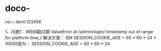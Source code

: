 # doco-
rui:~
devil:123456

1、问题1：#时间戳过期
ValueError at /admin/login/
timestamp out of range for platform time_t
解决方案：
将# SESSION_COOKIE_AGE = 60 * 60 * 24 * 10000改为：
SESSION_COOKIE_AGE = 60 * 60 * 24
